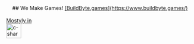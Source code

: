 
<div align="center">
  ## We Make Games! 
  <a href="https://www.buildbyte.games/">
 [BuildByte.games](https://www.buildbyte.games/)
</div>

<div style="display: inline_block"><br>Mostyly in <br>
  <img align="center" alt="c-sharp-logo" height="40" width="40" src="https://camo.githubusercontent.com/8d56e87edf99e89bfc457cd62462e0b7aae19e6b197b1df5c542d474d8d76f81/68747470733a2f2f646576656c6f7065722e6665646f726170726f6a6563742e6f72672f7374617469632f6c6f676f2f6373686172702e706e67">
